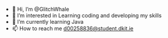 - 👋 Hi, I’m @GlitchWhale
- 👀 I’m interested in Learning coding and developing my skills
- 🌱 I’m currently learning Java
- 📫 How to reach me d00258836@student.dkit.ie

<!---
GlitchWhale/GlitchWhale is a ✨ special ✨ repository because its `README.md` (this file) appears on your GitHub profile.
You can click the Preview link to take a look at your changes.
--->
